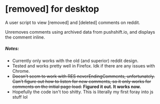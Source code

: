 # [removed] for desktop
A user script to view [removed] and [deleted] comments on reddit.

Unremoves comments using archived data from pushshift.io, and displays the comment inline.

##### Notes:
* Currently only works with the old (and superior) reddit design.
* Tested and works pretty well in Firefox. Idk if there are any issues with Chrome.
* ~~Doesn't seem to work with RES neverEndingComments, unfortunately. Can't figure out how to listen for new comments, so it only works for comments on the initial page load.~~ **Figured it out. It works now.**
* Hopefully the code isn't too shitty. This is literally my first foray into js stuff lol
